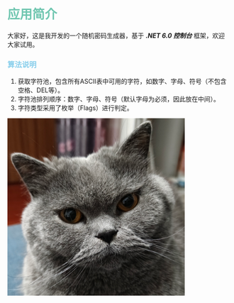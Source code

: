 # <font color=#70C6B0>应用简介</font>
大家好，这是我开发的一个随机密码生成器，基于 ***.NET 6.0 控制台*** 框架，欢迎大家试用。

### <font color=#87CEEB>算法说明</font>
1. 获取字符池，包含所有ASCII表中可用的字符，如数字、字母、符号（不包含空格、DEL等）。
2. 字符池排列顺序：数字、字母、符号（默认字母为必须，因此放在中间）。
3. 字符类型采用了枚举（Flags）进行判定。
&nbsp;
&nbsp; 

<img src="球3.png" title="我家猫猫" alt="小球球" style="width:400px">

